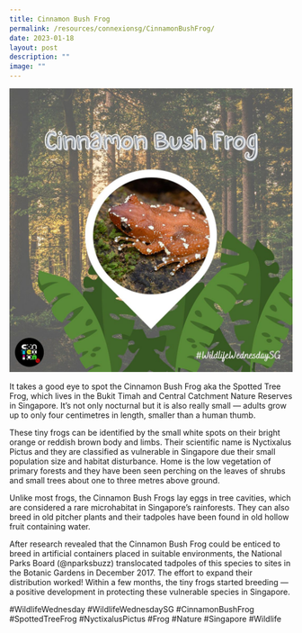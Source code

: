 ```yaml
---
title: Cinnamon Bush Frog
permalink: /resources/connexionsg/CinnamonBushFrog/
date: 2023-01-18
layout: post
description: ""
image: ""
---
```

![](/images/connexionsg/2023/325650131_841170090311880_4090311361224027001_n(1).jpg)

It takes a good eye to spot the Cinnamon Bush Frog aka the Spotted Tree Frog, which lives in the Bukit Timah and Central Catchment Nature Reserves in Singapore. It’s not only nocturnal but it is also really small — adults grow up to only four centimetres in length, smaller than a human thumb.

These tiny frogs can be identified by the small white spots on their bright orange or reddish brown body and limbs. Their scientific name is Nyctixalus Pictus and they are classified as vulnerable in Singapore due their small population size and habitat disturbance. Home is the low vegetation of primary forests and they have been seen perching on the leaves of shrubs and small trees about one to three metres above ground.

Unlike most frogs, the Cinnamon Bush Frogs lay eggs in tree cavities, which are considered a rare microhabitat in Singapore’s rainforests. They can also breed in old pitcher plants and their tadpoles have been found in old hollow fruit containing water.

After research revealed that the Cinnamon Bush Frog could be enticed to breed in artificial containers placed in suitable environments, the National Parks Board (@nparksbuzz) translocated tadpoles of this species to sites in the Botanic Gardens in December 2017. The effort to expand their distribution worked! Within a few months, the tiny frogs started breeding — a positive development in protecting these vulnerable species in Singapore.

#WildlifeWednesday #WildlifeWednesdaySG #CinnamonBushFrog #SpottedTreeFrog #NyctixalusPictus #Frog #Nature #Singapore #Wildlife